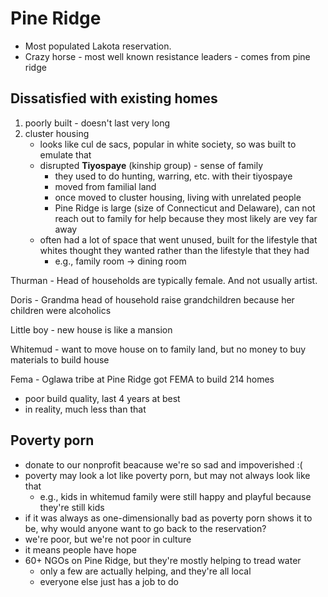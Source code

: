 # Pine Ridge

* Most populated Lakota reservation.
* Crazy horse - most well known resistance leaders - comes from pine ridge

## Dissatisfied with existing homes

1. poorly built - doesn't last very long
2. cluster housing
    * looks like cul de sacs, popular in white society, so was built to emulate that
    * disrupted **Tiyospaye** (kinship group) - sense of family
        * they used to do hunting, warring, etc. with their tiyospaye
        * moved from familial land
        * once moved to cluster housing, living with unrelated people
        * Pine Ridge is large (size of Connecticut and Delaware), can not reach out to family for help because they most likely are vey far away
    * often had a lot of space that went unused, built for the lifestyle that whites thought they wanted rather than the lifestyle that they had
        * e.g., family room -> dining room

Thurman - Head of households are typically female. And not usually artist.

Doris - Grandma head of household raise grandchildren because her children were alcoholics

Little boy - new house is like a mansion

Whitemud - want to move house on to family land, but no money to buy materials to build house

Fema - Oglawa tribe at Pine Ridge got FEMA to build 214 homes

* poor build quality, last 4 years at best
* in reality, much less than that

## Poverty porn

* donate to our nonprofit beacause we're so sad and impoverished :(
* poverty may look a lot like poverty porn, but may not always look like that
    * e.g., kids in whitemud family were still happy and playful because they're still kids
* if it was always as one-dimensionally bad as poverty porn shows it to be, why would anyone want to go back to the reservation?
* we're poor, but we're not poor in culture
* it means people have hope
* 60+ NGOs on Pine Ridge, but they're mostly helping to tread water
    * only a few are actually helping, and they're all local
    * everyone else just has a job to do